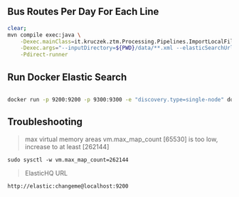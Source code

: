## Bus Routes Per Day For Each Line

```bash
clear;    
mvn compile exec:java \
    -Dexec.mainClass=it.kruczek.ztm.Processing.Pipelines.ImportLocalFilesWatcher \
    -Dexec.args="--inputDirectory=${PWD}/data/**.xml --elasticSearchUrl=http://localhost:9200 --elasticSearchUsername=elastic --elasticSearchPassword=changeme --elasticSearchIndex=buses" \
    -Pdirect-runner
```

## Run Docker Elastic Search

```bash

docker run -p 9200:9200 -p 9300:9300 -e "discovery.type=single-node" docker.elastic.co/elasticsearch/elasticsearch:6.2.3

```

## Troubleshooting

> max virtual memory areas vm.max_map_count [65530] is too low, increase to at least [262144]

```
sudo sysctl -w vm.max_map_count=262144
```

> ElasticHQ URL 

`http://elastic:changeme@localhost:9200`